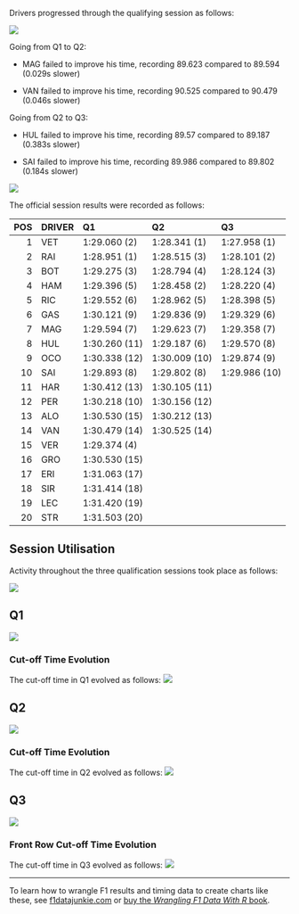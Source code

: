 Drivers progressed through the qualifying session as follows:

![](images/f1_2018_bah-quali_slopegraph-1.png)<!-- -->

Going from Q1 to Q2:

  - MAG failed to improve his time, recording 89.623 compared to 89.594
    (0.029s slower)

  - VAN failed to improve his time, recording 90.525 compared to 90.479
    (0.046s slower)

Going from Q2 to Q3:

  - HUL failed to improve his time, recording 89.57 compared to 89.187
    (0.383s slower)

  - SAI failed to improve his time, recording 89.986 compared to 89.802
    (0.184s slower)

![](images/f1_2018_bah-quali_time_slopegraph-1.png)<!-- -->

The official session results were recorded as follows:

| POS | DRIVER | Q1            | Q2            | Q3            |
| --: | :----- | :------------ | :------------ | :------------ |
|   1 | VET    | 1:29.060 (2)  | 1:28.341 (1)  | 1:27.958 (1)  |
|   2 | RAI    | 1:28.951 (1)  | 1:28.515 (3)  | 1:28.101 (2)  |
|   3 | BOT    | 1:29.275 (3)  | 1:28.794 (4)  | 1:28.124 (3)  |
|   4 | HAM    | 1:29.396 (5)  | 1:28.458 (2)  | 1:28.220 (4)  |
|   5 | RIC    | 1:29.552 (6)  | 1:28.962 (5)  | 1:28.398 (5)  |
|   6 | GAS    | 1:30.121 (9)  | 1:29.836 (9)  | 1:29.329 (6)  |
|   7 | MAG    | 1:29.594 (7)  | 1:29.623 (7)  | 1:29.358 (7)  |
|   8 | HUL    | 1:30.260 (11) | 1:29.187 (6)  | 1:29.570 (8)  |
|   9 | OCO    | 1:30.338 (12) | 1:30.009 (10) | 1:29.874 (9)  |
|  10 | SAI    | 1:29.893 (8)  | 1:29.802 (8)  | 1:29.986 (10) |
|  11 | HAR    | 1:30.412 (13) | 1:30.105 (11) |               |
|  12 | PER    | 1:30.218 (10) | 1:30.156 (12) |               |
|  13 | ALO    | 1:30.530 (15) | 1:30.212 (13) |               |
|  14 | VAN    | 1:30.479 (14) | 1:30.525 (14) |               |
|  15 | VER    | 1:29.374 (4)  |               |               |
|  16 | GRO    | 1:30.530 (15) |               |               |
|  17 | ERI    | 1:31.063 (17) |               |               |
|  18 | SIR    | 1:31.414 (18) |               |               |
|  19 | LEC    | 1:31.420 (19) |               |               |
|  20 | STR    | 1:31.503 (20) |               |               |

## Session Utilisation

Activity throughout the three qualification sessions took place as
follows:

![](images/f1_2018_bah-quali_utilisation-1.png)<!-- -->

## Q1

![](images/f1_2018_bah-quali1_gridplot-1.png)<!-- -->

### Cut-off Time Evolution

The cut-off time in Q1 evolved as follows:
![](images/f1_2018_bah-quali1_cutoff-1.png)<!-- -->

## Q2

![](images/f1_2018_bah-quali2_gridplot-1.png)<!-- -->

### Cut-off Time Evolution

The cut-off time in Q2 evolved as follows:
![](images/f1_2018_bah-quali2_cutoff-1.png)<!-- -->

## Q3

![](images/f1_2018_bah-quali3_gridplot-1.png)<!-- -->

### Front Row Cut-off Time Evolution

The cut-off time in Q3 evolved as follows:
![](images/f1_2018_bah-quali3_cutoff-1.png)<!-- -->

-----

To learn how to wrangle F1 results and timing data to create charts like
these, see [f1datajunkie.com](https://f1datajunkie.com) or [buy the
*Wrangling F1 Data With R*
book](https://leanpub.com/wranglingf1datawithr).
